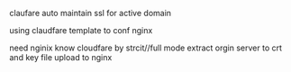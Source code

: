 claufare auto maintain ssl for active domain

using claudfare template to conf nginx

need nginix know cloudfare by strcit//full mode
extract orgin server to crt and key file
upload to nginx
